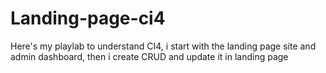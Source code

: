 # Landing-page-ci4
Here's my playlab to understand CI4, i start with the landing page site and admin dashboard, then i create CRUD and update it in landing page
